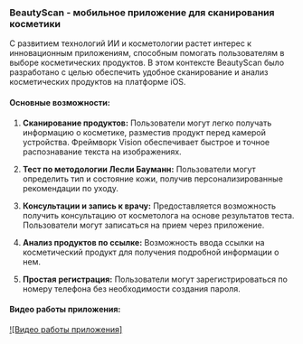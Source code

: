 ### BeautyScan - мобильное приложение для сканирования косметики

С развитием технологий ИИ и косметологии растет интерес к инновационным приложениям, способным помогать пользователям в выборе косметических продуктов. В этом контексте BeautyScan было разработано с целью обеспечить удобное сканирование и анализ косметических продуктов на платформе iOS.

#### Основные возможности:

1. **Сканирование продуктов:** Пользователи могут легко получать информацию о косметике, разместив продукт перед камерой устройства. Фреймворк Vision обеспечивает быстрое и точное распознавание текста на изображениях.

2. **Тест по методологии Лесли Бауманн:** Пользователи могут определить тип и состояние кожи, получив персонализированные рекомендации по уходу.

3. **Консультации и запись к врачу:** Предоставляется возможность получить консультацию от косметолога на основе результатов теста. Пользователи могут записаться на прием через приложение.

4. **Анализ продуктов по ссылке:** Возможность ввода ссылки на косметический продукт для получения подробной информации о нем.

5. **Простая регистрация:** Пользователи могут зарегистрироваться по номеру телефона без необходимости создания пароля.

#### Видео работы приложения:

[![Видео работы приложения]]([https://ссылка_на_видео](https://drive.google.com/file/d/1bNRO3c7ss5sXdwPGRpceBENDgsKRBfA6/view?usp=drive_link))
